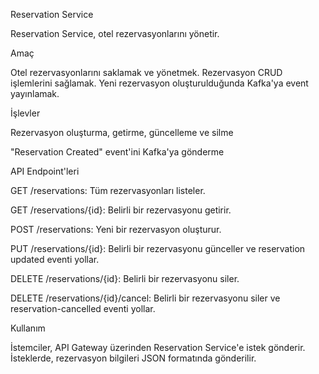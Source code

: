 Reservation Service

Reservation Service, otel rezervasyonlarını yönetir.

Amaç

Otel rezervasyonlarını saklamak ve yönetmek.
Rezervasyon CRUD işlemlerini sağlamak.
Yeni rezervasyon oluşturulduğunda Kafka'ya event yayınlamak.

İşlevler

Rezervasyon oluşturma, getirme, güncelleme ve silme

"Reservation Created" event'ini Kafka'ya gönderme

API Endpoint'leri

GET /reservations: Tüm rezervasyonları listeler.

GET /reservations/{id}: Belirli bir rezervasyonu getirir.

POST /reservations: Yeni bir rezervasyon oluşturur.

PUT /reservations/{id}: Belirli bir rezervasyonu günceller ve reservation updated eventi yollar.

DELETE /reservations/{id}: Belirli bir rezervasyonu siler.

DELETE /reservations/{id}/cancel: Belirli bir rezervasyonu siler ve reservation-cancelled eventi yollar.

Kullanım

İstemciler, API Gateway üzerinden Reservation Service'e istek gönderir. İsteklerde, rezervasyon bilgileri JSON formatında gönderilir.